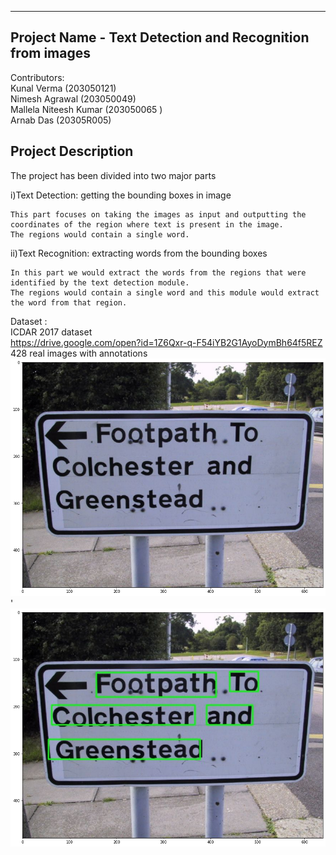 -------------------------------------------------------------
Project Name - Text Detection and Recognition from images
-------------------------------------------------------------
Contributors: <br />
Kunal Verma		(203050121) <br />
Nimesh Agrawal		(203050049) <br />
Mallela Niteesh Kumar	(203050065 )  <br />
Arnab Das (20305R005)

Project Description
----------------------
The project has been divided into two major parts <br />

i)Text Detection: getting the bounding boxes in image <br />

    This part focuses on taking the images as input and outputting the coordinates of the region where text is present in the image. 
    The regions would contain a single word. 
    
ii)Text Recognition: extracting words from the bounding boxes <br />

    In this part we would extract the words from the regions that were identified by the text detection module.  
    The regions would contain a single word and this module would extract the word from that region. 
    
  Dataset : <br />
  ICDAR 2017 dataset <br />
  https://drive.google.com/open?id=1Z6Qxr-q-F54iYB2G1AyoDymBh64f5REZ
  428 real images with annotations <br />
  ![alt text](https://github.com/niteesh2268/Text-Recognition/blob/master/1.png?raw=true) <br />'
  ![alt text](https://github.com/niteesh2268/Text-Recognition/blob/master/2.png?raw=true) <br />
